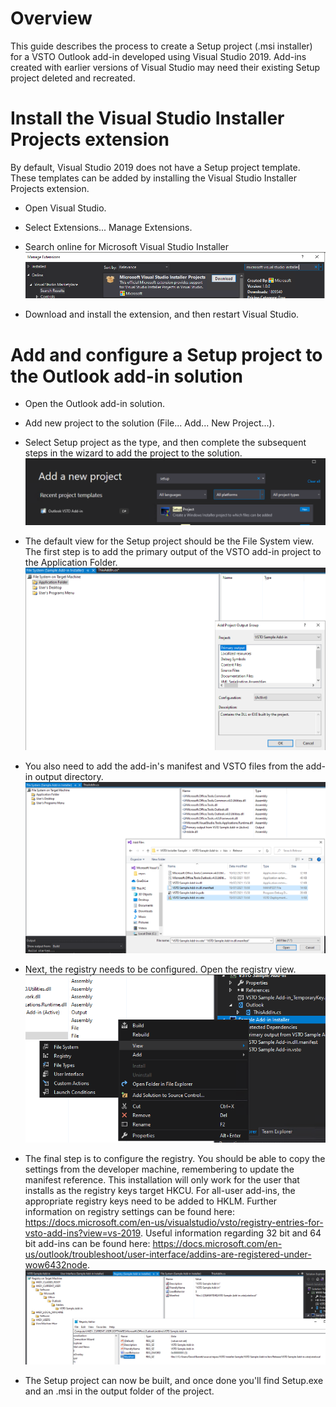 # Overview

This guide describes the process to create a Setup project (.msi installer) for a VSTO Outlook add-in developed using Visual Studio 2019.  Add-ins created with earlier versions of Visual Studio may need their existing Setup project deleted and recreated.

# Install the Visual Studio Installer Projects extension

By default, Visual Studio 2019 does not have a Setup project template.  These templates can be added by installing the Visual Studio Installer Projects extension.

* Open Visual Studio.

* Select Extensions... Manage Extensions.

* Search online for Microsoft Visual Studio Installer
![Search for Microsoft Visual Studio Installer](images/Install%20Visual%20Studio%20Installer%20module.png)

* Download and install the extension, and then restart Visual Studio.

# Add and configure a Setup project to the Outlook add-in solution

* Open the Outlook add-in solution.

* Add new project to the solution (File... Add... New Project...).

* Select Setup project as the type, and then complete the subsequent steps in the wizard to add the project to the solution.
![Add Setup project to solution](images/Add%20new%20Setup%20project.png)

* The default view for the Setup project should be the File System view.  The first step is to add the primary output of the VSTO add-in project to the Application Folder.
![Add primary output of add-in project](images/File%20System%20-%20add%20primary%20output.png)

* You also need to add the add-in's manifest and VSTO files from the add-in output directory.
![Add VSTO and manifest files](images/File%20System%20-%20add%20manifest%20and%20VSTO.png)

* Next, the registry needs to be configured.  Open the registry view.
![Open Registry view](images/Installer%20views.png)

* The final step is to configure the registry.  You should be able to copy the settings from the developer machine, remembering to update the manifest reference.  This installation will only work for the user that installs as the registry keys target HKCU.  For all-user add-ins, the appropriate registry keys need to be added to HKLM.  Further information on registry settings can be found here: https://docs.microsoft.com/en-us/visualstudio/vsto/registry-entries-for-vsto-add-ins?view=vs-2019.  Useful information regarding 32 bit and 64 bit add-ins can be found here: https://docs.microsoft.com/en-us/outlook/troubleshoot/user-interface/addins-are-registered-under-wow6432node.
![Add registry keys](images/Registry%20-%20configure%20HKCU.png)

* The Setup project can now be built, and once done you'll find Setup.exe and an .msi in the output folder of the project.
